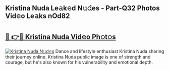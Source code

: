 ## Kristina Nuda Le𝚊k𝚎d N𝚞𝚍es - Part-Q32 Photos Vid𝚎o Le𝚊ks nOd82

# <h2><a href="http://fbbxm0.evod.top/?m=Kristina+Nuda">🔗 👉🔴 Kristina Nuda Vid𝚎o Ph𝚘t𝚘s</a></h2>

[![Kristina Nuda N𝚞d𝚎s](https://i.imgur.com/8V9OHl7.gif)](http://fbbxm0.evod.top/?m=Kristina+Nuda)
Dance and lifestyle enthusiast Kristina Nuda sharing their journey online. Kristina Nuda public image is one of strength and courage, but he's also known for his vulnerability and emotional depth. 
